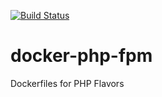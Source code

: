 [![Build Status](https://travis-ci.org/mandic-cloud/docker-php-fpm.svg?branch=master)](https://travis-ci.org/mandic-cloud/docker-php-fpm)

# docker-php-fpm
Dockerfiles for PHP Flavors
